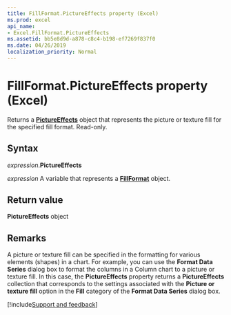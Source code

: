 ```yaml
---
title: FillFormat.PictureEffects property (Excel)
ms.prod: excel
api_name:
- Excel.FillFormat.PictureEffects
ms.assetid: bb5e8d9d-a878-c8c4-b198-ef7269f837f0
ms.date: 04/26/2019
localization_priority: Normal
---
```



# FillFormat.PictureEffects property (Excel)

Returns a **[PictureEffects](Office.PictureEffects.md)** object that represents the picture or texture fill for the specified fill format. Read-only.


## Syntax

_expression_.**PictureEffects**

_expression_ A variable that represents a **[FillFormat](Excel.FillFormat.md)** object.


## Return value

**PictureEffects** object


## Remarks

A picture or texture fill can be specified in the formatting for various elements (shapes) in a chart. For example, you can use the **Format Data Series** dialog box to format the columns in a Column chart to a picture or texture fill. In this case, the **PictureEffects** property returns a **PictureEffects** collection that corresponds to the settings associated with the **Picture or texture fill** option in the **Fill** category of the **Format Data Series** dialog box.




[!include[Support and feedback](~/includes/feedback-boilerplate.md)]